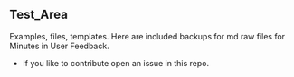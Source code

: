 ## Test_Area
Examples, files, templates.
Here are included backups for md raw files for Minutes in User Feedback.
* If you like to contribute open an issue in this repo.
